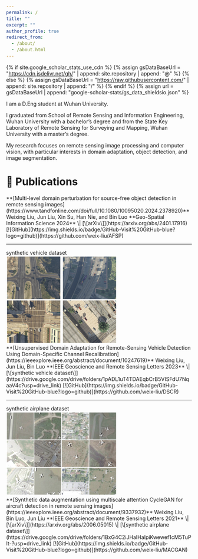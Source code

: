 ```yaml
---
permalink: /
title: ""
excerpt: ""
author_profile: true
redirect_from: 
  - /about/
  - /about.html
---
```


{% if site.google_scholar_stats_use_cdn %}
{% assign gsDataBaseUrl = "https://cdn.jsdelivr.net/gh/" | append: site.repository | append: "@" %}
{% else %}
{% assign gsDataBaseUrl = "https://raw.githubusercontent.com/" | append: site.repository | append: "/" %}
{% endif %}
{% assign url = gsDataBaseUrl | append: "google-scholar-stats/gs_data_shieldsio.json" %}

<span class='anchor' id='about-me'></span>

I am a D.Eng student at Wuhan University. 

I graduated from School of Remote Sensing and Information Engineering, Wuhan University with a bachelor’s degree and from the State Key Laboratory of Remote Sensing for Surveying and Mapping, Wuhan University with a master’s degree.

My research focuses on remote sensing image processing and computer vision, with particular interests in domain adaptation, object detection, and image segmentation.

# 📝 Publications

<!-- 第一条论文 -->
<div class='paper-box'>
  <div class='paper-box-text' markdown="1">
    **[Multi-level domain perturbation for source-free object detection in remote sensing images](https://www.tandfonline.com/doi/full/10.1080/10095020.2024.2378920)**  
    Weixing Liu, Jun Liu, Xin Su, Han Nie, and Bin Luo  
    **Geo-Spatial Information Science 2024** \| [\[arXiv\]](https://arxiv.org/abs/2401.17916)  
    [![GitHub](https://img.shields.io/badge/GitHub-Visit%20GitHub-blue?logo=github)](https://github.com/weix-liu/AFSP)
  </div>
</div>

---

<!-- 第二条论文 -->
<div class='paper-box'>
  <div class='paper-box-image'>
    <div>
      <div class="badge">synthetic vehicle dataset</div>
      <img src='images/vehicle.png' alt="vehicle" width="300">
    </div>
  </div>
  <div class='paper-box-text' markdown="1">
    **[Unsupervised Domain Adaptation for Remote-Sensing Vehicle Detection Using Domain-Specific Channel Recalibration](https://ieeexplore.ieee.org/abstract/document/10247619)**  
    Weixing Liu, Jun Liu, Bin Luo  
    **IEEE Geoscience and Remote Sensing Letters 2023** \| [\[synthetic vehicle dataset\]](https://drive.google.com/drive/folders/1pADL1uT4TDAEqbCrB5VISFdU7NqaaV4c?usp=drive_link)  
    [![GitHub](https://img.shields.io/badge/GitHub-Visit%20GitHub-blue?logo=github)](https://github.com/weix-liu/DSCR)
  </div>
</div>

---

<!-- 第三条论文 -->
<div class='paper-box'>
  <div class='paper-box-image'>
    <div>
      <div class="badge">synthetic airplane dataset</div>
      <img src='images/airplane.png' alt="airplane" width="300">
    </div>
  </div>
  <div class='paper-box-text' markdown="1">
    **[Synthetic data augmentation using multiscale attention CycleGAN for aircraft detection in remote sensing images](https://ieeexplore.ieee.org/abstract/document/9337932)**  
    Weixing Liu, Bin Luo, Jun Liu  
    **IEEE Geoscience and Remote Sensing Letters 2021** \| [\[arXiv\]](https://arxiv.org/abs/2006.05015) \| [\[synthetic airplane dataset\]](https://drive.google.com/drive/folders/1BxG4C2iJHaIHaIpiKwewef1cM5TuPIt-?usp=drive_link)  
    [![GitHub](https://img.shields.io/badge/GitHub-Visit%20GitHub-blue?logo=github)](https://github.com/weix-liu/MACGAN)
  </div>
</div>






